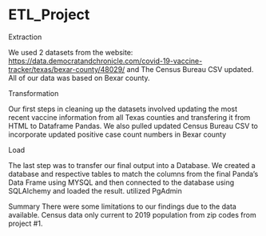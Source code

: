 # ETL_Project

Extraction

We used 2 datasets from the website: https://data.democratandchronicle.com/covid-19-vaccine-tracker/texas/bexar-county/48029/ and The Census Bureau CSV updated. All of our data was based on Bexar county. 


Transformation

Our first steps in cleaning up the datasets involved updating the most recent vaccine information from all Texas counties and transfering it from HTML to Dataframe Pandas. 
We also pulled updated Census Bureau CSV to incorporate updated positive case count numbers in Bexar county

Load

The last step was to transfer our final output into a Database. We created a database and respective tables to match the columns from the final Panda’s Data Frame using MYSQL and then connected to the database using SQLAlchemy and loaded the result. utilized PgAdmin

Summary
There were some limitations to our findings due to the data available. Census data only current to 2019 population from zip codes from project #1. 
